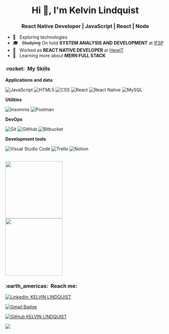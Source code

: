 <h1 align="center">Hi 👋, I'm Kelvin Lindquist</h1>
<h3 align="center">React Native Developer | JavaScript | React | Node</h3>

- 🤔 &nbsp; Exploring technologies
- 🎓 &nbsp; ~~Studying~~ On hold **SYSTEM ANALYSIS AND DEVELOPMENT** at <a href="https://hto.ifsp.edu.br/institucional/">IFSP</a>
- 💼 &nbsp; Worked as **REACT NATIVE DEVELOPER** at <a href="http://www.hereit.com.br/">HereIT</a>
- 🌱 &nbsp; Learning more about **MERN FULL STACK**

<h3> :rocket: &nbsp;My Skills </h3>

**Applications and data**

  ![JavaScript](https://img.shields.io/badge/-JavaScript-333333?style=flat&logo=javascript)
  ![HTML5](https://img.shields.io/badge/-HTML5-333333?style=flat&logo=HTML5)
  ![CSS](https://img.shields.io/badge/-CSS-333333?style=flat&logo=CSS3&logoColor=1572B6)
  ![React](https://img.shields.io/badge/-React-333333?style=flat&logo=react)
  ![React Native](https://img.shields.io/badge/-React%20Native-333333?style=flat&logo=react)
  ![MySQL](https://img.shields.io/badge/-MySQL-333333?style=flat&logo=mysql)

**Utilities**

  ![Insomnia](https://img.shields.io/badge/-Insomnia-333333?style=flat&logo=insomnia)
  ![Postman](https://img.shields.io/badge/-Postman-333333?style=flat&logo=postman)

**DevOps**

  ![Git](https://img.shields.io/badge/-Git-333333?style=flat&logo=git)
  ![GitHub](https://img.shields.io/badge/-GitHub-333333?style=flat&logo=github)
  ![Bitbucket](https://img.shields.io/badge/-Bitbucket-333333?style=flat&logo=bitbucket)

**Development tools**

  ![Visual Studio Code](https://img.shields.io/badge/-Visual%20Studio%20Code-333333?style=flat&logo=visual-studio-code&logoColor=007ACC)
  ![Trello](https://img.shields.io/badge/-Trello-333333?style=flat&logo=trello&logoColor=007ACC)
  ![Notion](https://img.shields.io/badge/-Notion-333333?style=flat&logo=notion&logoColor=007ACC)

<br/>

<a href="https://github.com/kelvinwl">
  <img height="180em" src="https://github-readme-stats.vercel.app/api?username=kelvinwl&theme=onedark&show_icons=true" />
</a>

<br/>

<a href="https://github.com/kelvinwl">
  <img height="180em" src="https://github-readme-streak-stats.herokuapp.com/?user=kelvinwl&theme=onedark" />
</a>


<!-- Inserir quando tiver mais repositórios originais, para não puxar as linguagens dos projetos/desafios --
<a href="https://github.com/kelvinwl">
  <img align="center" src="https://github-readme-stats.vercel.app/api/top-langs/?username=kelvinwl&theme=onedark&layout=compact" />
</a> -->

<h3> :earth_americas: &nbsp;Reach me: </h3> 

[![Linkedin: KELVIN LINDQUIST](https://img.shields.io/badge/-kelvinlindquist-blue?style=flat-square&logo=Linkedin&logoColor=white&link=https://www.linkedin.com/in/kelvinlindquist/)](https://www.linkedin.com/in/kelvinlindquist/)

[![Gmail Badge](https://img.shields.io/badge/-eu@kelvinwl.dev-006bed?style=flat-square&logo=Gmail&logoColor=white&link=mailto:SEU-EMAIL)](mailto:eu@kelvinwl.dev)

[![GitHub KELVIN LINDQUIST]( https://img.shields.io/github/followers/kelvinwl?label=follow&style=social)](https://github.com/kelvinwl)

![](https://komarev.com/ghpvc/?username=kelvinwl&color=006bed)
